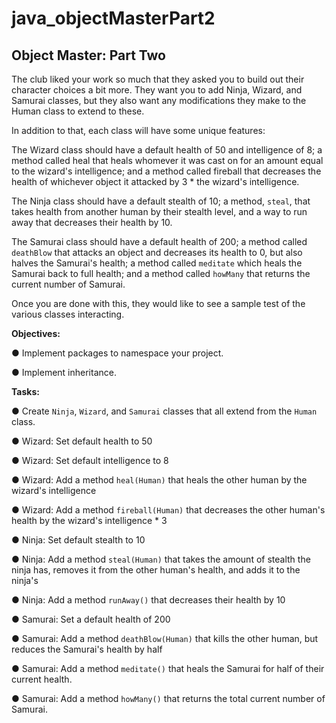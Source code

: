 # java_objectMasterPart2

## Object Master: Part Two
The club liked your work so much that they asked you to build out their character choices a bit more. They want you to add Ninja, Wizard, and Samurai classes, but they also want any modifications they make to the Human class to extend to these.

In addition to that, each class will have some unique features:

The Wizard class should have a default health of 50 and intelligence of 8; a method called heal that heals whomever it was cast on for an amount equal to the wizard's intelligence; and a method called fireball that decreases the health of whichever object it attacked by 3 * the wizard's intelligence.

The Ninja class should have a default stealth of 10; a method, ```steal```, that takes health from another human by their stealth level, and a way to run away that decreases their health by 10.

The Samurai class should have a default health of 200; a method called ```deathBlow``` that attacks an object and decreases its health to 0, but also halves the Samurai's health; a method called ```meditate``` which heals the Samurai back to full health; and a method called ```howMany``` that returns the current number of Samurai.

Once you are done with this, they would like to see a sample test of the various classes interacting.

**Objectives:**

● Implement packages to namespace your project.

● Implement inheritance.

**Tasks:**

● Create ```Ninja```, ```Wizard```, and ```Samurai``` classes that all extend from the ```Human``` class.

● Wizard: Set default health to 50

● Wizard: Set default intelligence to 8

● Wizard: Add a method ```heal(Human)``` that heals the other human by the wizard's intelligence

● Wizard: Add a method ```fireball(Human)``` that decreases the other human's health by the wizard's intelligence * 3

● Ninja: Set default stealth to 10

● Ninja: Add a method ```steal(Human)``` that takes the amount of stealth the ninja has, removes it from the other human's health, and adds it to the ninja's

● Ninja: Add a method ```runAway()``` that decreases their health by 10

● Samurai: Set a default health of 200

● Samurai: Add a method ```deathBlow(Human)``` that kills the other human, but reduces the Samurai's health by half

● Samurai: Add a method ```meditate()``` that heals the Samurai for half of their current health.

● Samurai: Add a method ```howMany()``` that returns the total current number of Samurai.
